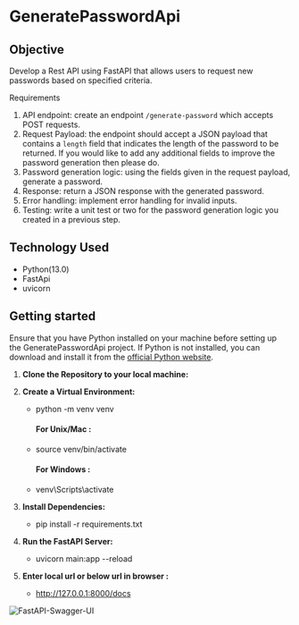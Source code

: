 # GeneratePasswordApi
## Objective 
Develop a Rest API using FastAPI that allows users to request new passwords based on specified criteria.

Requirements
1. API endpoint: create an endpoint `/generate-password` which accepts POST requests.
2. Request Payload: the endpoint should accept a JSON payload that contains a `length` field
that indicates the length of the password to be returned. If you would like to add any
additional fields to improve the password generation then please do.
3. Password generation logic: using the fields given in the request payload, generate a
password.
4. Response: return a JSON response with the generated password.
5. Error handling: implement error handling for invalid inputs.
6. Testing: write a unit test or two for the password generation logic you created in a previous
step.


## Technology Used
* Python(13.0)
* FastApi
* uvicorn

## Getting started
  Ensure that you have Python installed on your machine before setting up the GeneratePasswordApi project. If Python is not installed, you can download and install it from the [official Python website](https://www.python.org/downloads/).
   
1. **Clone the Repository to your local machine:**
    
2. **Create a Virtual Environment:**
    * python -m venv venv
      
      #### For Unix/Mac :
    * source venv/bin/activate
      #### For Windows  :
    * venv\Scripts\activate
      
3. **Install Dependencies:**
   * pip install -r requirements.txt

4. **Run the FastAPI Server:**
   * uvicorn main:app --reload
5. **Enter local url or below url in browser :**
   * http://127.0.0.1:8000/docs


![FastAPI-Swagger-UI](https://github.com/rajprashant84/GeneratePasswordApi/assets/63925713/6fc726b3-3d26-48b2-acda-ead111054d7c)


